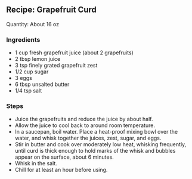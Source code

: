 ## Recipe: Grapefruit Curd

Quantity: About 16 oz  


### Ingredients
 - 1 cup fresh grapefruit juice (about 2 grapefruits)
 - 2 tbsp lemon juice
 - 3 tsp finely grated grapefruit zest
 - 1/2 cup sugar
 - 3 eggs
 - 6 tbsp unsalted butter
 - 1/4 tsp salt

### Steps
 - Juice the grapefruits and reduce the juice by about half.
 - Allow the juice to cool back to around room temperature.
 - In a saucepan, boil water. Place a heat-proof mixing bowl over the water, and whisk together the juices, zest, sugar, and eggs.
 - Stir in butter and cook over moderately low heat, whisking frequently, until curd is thick enough to hold marks of the whisk and bubbles appear on the surface, about 6 minutes.
 - Whisk in the salt.
 - Chill for at least an hour before using.


